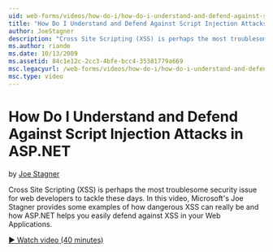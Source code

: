 ```yaml
---
uid: web-forms/videos/how-do-i/how-do-i-understand-and-defend-against-script-injection-attacks-in-aspnet
title: "How Do I Understand and Defend Against Script Injection Attacks in ASP.NET | Microsoft Docs"
author: JoeStagner
description: "Cross Site Scripting (XSS) is perhaps the most troublesome security issue for web developers to tackle these days. In this video, Microsoft's Joe Stagner pro..."
ms.author: riande
ms.date: 10/13/2009
ms.assetid: 84c1e12c-2cc3-4bfe-bcc4-35381779a669
msc.legacyurl: /web-forms/videos/how-do-i/how-do-i-understand-and-defend-against-script-injection-attacks-in-aspnet
msc.type: video
---
```

# How Do I Understand and Defend Against Script Injection Attacks in ASP.NET

by [Joe Stagner](https://github.com/JoeStagner)

Cross Site Scripting (XSS) is perhaps the most troublesome security issue for web developers to tackle these days. In this video, Microsoft's Joe Stagner provides some examples of how dangerous XSS can really be and how ASP.NET helps you easily defend against XSS in your Web Applications.

[&#9654; Watch video (40 minutes)](https://channel9.msdn.com/Blogs/ASP-NET-Site-Videos/how-do-i-understand-and-defend-against-script-injection-attacks-in-aspnet)
